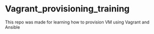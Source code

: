 # Vagrant_provisioning_training
This repo was made for learning how to provision VM using Vagrant and Ansible
